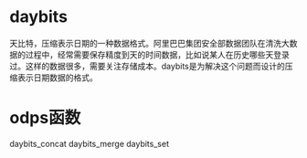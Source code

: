 daybits
=======

天比特，压缩表示日期的一种数据格式。阿里巴巴集团安全部数据团队在清洗大数据的过程中，经常需要保存精度到天的时间数据，比如说某人在历史哪些天登录过。这样的数据很多，需要关注存储成本。daybits是为解决这个问题而设计的压缩表示日期数据的格式。


odps函数
=======
daybits_concat
daybits_merge
daybits_set
